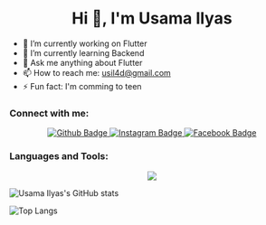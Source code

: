  <h1 align="center">Hi 👋, I'm Usama Ilyas</h1>

- 🔭 I’m currently working on Flutter
- 🌱 I’m currently learning Backend
- 💬 Ask me anything about Flutter 
- 📫 How to reach me: usil4d@gmail.com
- ⚡ Fun fact: I'm comming to teen
  
### Connect with me:


<div id="badges">
 <p align="center">
 <a href="https://github.com/usamailyas007">
    <img src="https://img.shields.io/badge/Github-white?style=for-the-badge&logo=Github&logoColor=black" alt="Github Badge"/>
  </a>
   <a href="https://www.instagram.com/osa_ma157">
    <img src="https://img.shields.io/badge/Instagram-purple?style=for-the-badge&logo=instagram&logoColor=white" alt="Instagram Badge"/>
  </a>
   <a href="https://fb.com/usama.ilyas.524934">
    <img src="https://img.shields.io/badge/Facebook-blue?style=for-the-badge&logo=facebook&logoColor=white" alt="Facebook Badge"/>
  </a>
</p>
</div>

### Languages and Tools:
<p align="center">
  <a href="https://skillicons.dev">
    <img src="https://skillicons.dev/icons?i=flutter,dart,cs,css,html,firebase,github,git,postman,figma,xd&perline=12&theme=light" />
  </a>
</p>

![Usama Ilyas's GitHub stats](https://github-readme-stats.vercel.app/api?username=usamailyas007&show_icons=true&theme=dark)

![Top Langs](https://github-readme-stats.vercel.app/api/top-langs/?username=usamailyas007&theme=dark)
